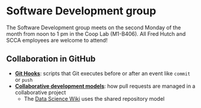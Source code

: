 # Software Development group

The Software Development group meets on the second Monday of the month from noon to 1 pm in the Coop Lab (M1-B406). All Fred Hutch and SCCA employees are welcome to attend!

## Collaboration in GitHub

- [**Git Hooks**](https://githooks.com): scripts that Git executes before or after an event like `commit` or `push`
- [**Collaborative development models**](https://help.github.com/en/articles/about-collaborative-development-models): how pull requests are managed in a collaborative project
  - The [Data Science Wiki](https://sciwiki.fredhutch.org) uses the shared repository model
